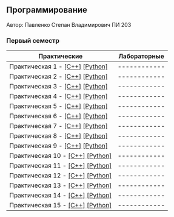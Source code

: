 ﻿## Программирование

Автор: Павленко Степан Владимирович ПИ 203

### Первый семестр

| Практические | Лабораторные |
| ------------ | ------------ |
| Практическая 1 - [[C++]](https://github.com/BORGERone/Programming/blob/master/Practice/01/C%2B%2B/zadanie%201/zadanie%201/zadanie%201.cpp) [[Python]](https://github.com/BORGERone/Programming/blob/master/Practice/01/Python/zadanie%201.py) | ------------ |
| Практическая 2 - [[C++]](https://github.com/BORGERone/Programming/blob/master/Practice/02/C%2B%2B/zadanie2/zadanie2/zadanie2.cpp) [[Python]](https://github.com/BORGERone/Programming/blob/master/Practice/02/Python/zadanie%202.py) | ------------ |
| Практическая 3 - [[C++]](https://github.com/BORGERone/Programming/blob/master/Practice/03/C%2B%2B/zadanie%203/zadanie%203/zadanie%203.cpp) [[Python]](https://github.com/BORGERone/Programming/blob/master/Practice/03/Python/zadanie%203/zadanie%203/zadanie_3.py) | ------------ |
| Практическая 4 - [[C++]](https://github.com/BORGERone/Programming/blob/master/Practice/04/C%2B%2B/zadanie%204/zadanie%204/zadanie%204.cpp) [[Python]](https://github.com/BORGERone/Programming/blob/master/Practice/04/Python/zadanie%204/zadanie%204/zadanie_4.py) | ------------ |
| Практическая 5 - [[C++]](https://github.com/BORGERone/Programming/blob/master/Practice/05/C%2B%2B/zadanie%205/zadanie%205/zadanie%205.cpp) [[Python]](https://github.com/BORGERone/Programming/blob/master/Practice/05/Python/zadanie%205p/zadanie%205p/zadanie_5p.py) | ------------ |
| Практическая 6 - [[C++]](https://github.com/BORGERone/Programming/blob/master/Practice/06/C%2B%2B/zadanie%206/zadanie%206/zadanie%206.cpp) [[Python]](https://github.com/BORGERone/Programming/blob/master/Practice/06/Python/zadanie%206py/zadanie%206py/zadanie_6py.py) | ------------ |
| Практическая 7 - [[C++]](https://github.com/BORGERone/Programming/blob/master/Practice/07/C%2B%2B/zadanie%206c/zadanie%206c/zadanie%206c.cpp) [[Python]](https://github.com/BORGERone/Programming/blob/master/Practice/07/Python/zadanie%207py/zadanie%207py/zadanie_7py.py) | ------------ |
| Практическая 8 - [[C++]](https://github.com/BORGERone/Programming/blob/master/Practice/08/C%2B%2B/zadanie%208/zadanie%208/zadanie%208.cpp) [[Python]]() | ------------ |
| Практическая 9 - [[C++]](https://github.com/BORGERone/Programming/blob/master/Practice/08/C%2B%2B/zadanie%208/zadanie%208/zadanie%208.cpp) [[Python]](https://github.com/BORGERone/Programming/blob/master/Practice/08/Python/Zadanie%208.py) | ------------ |
| Практическая 10 - [[C++]]() [[Python]](https://github.com/BORGERone/Programming/blob/master/Practice/10/C%2B%2B/zadanie%2010/zadanie%2010/zadanie%2010.cpp) | ------------ |
| Практическая 11 - [[C++]]() [[Python]]() | ------------ |
| Практическая 12 - [[C++]]() [[Python]]() | ------------ |
| Практическая 13 - [[C++]]() [[Python]]() | ------------ |
| Практическая 14 - [[C++]]() [[Python]]() | ------------ |
| Практическая 15 - [[C++]]() [[Python]]() | ------------ |
